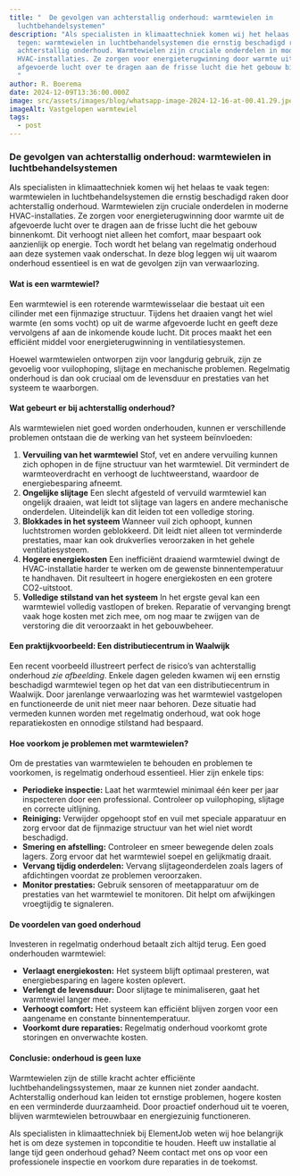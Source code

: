 ```yaml
---
title: "  De gevolgen van achterstallig onderhoud: warmtewielen in
  luchtbehandelsystemen"
description: "Als specialisten in klimaattechniek komen wij het helaas te vaak
  tegen: warmtewielen in luchtbehandelsystemen die ernstig beschadigd raken door
  achterstallig onderhoud. Warmtewielen zijn cruciale onderdelen in moderne
  HVAC-installaties. Ze zorgen voor energieterugwinning door warmte uit de
  afgevoerde lucht over te dragen aan de frisse lucht die het gebouw binnenkomt.
  "
author: R. Boerema
date: 2024-12-09T13:36:00.000Z
image: src/assets/images/blog/whatsapp-image-2024-12-16-at-00.41.29.jpeg
imageAlt: Vastgelopen warmtewiel
tags:
  - post
---
```

### De gevolgen van achterstallig onderhoud: warmtewielen in luchtbehandelsystemen

Als specialisten in klimaattechniek komen wij het helaas te vaak tegen: warmtewielen in luchtbehandelsystemen die ernstig beschadigd raken door achterstallig onderhoud. Warmtewielen zijn cruciale onderdelen in moderne HVAC-installaties. Ze zorgen voor energieterugwinning door warmte uit de afgevoerde lucht over te dragen aan de frisse lucht die het gebouw binnenkomt. Dit verhoogt niet alleen het comfort, maar bespaart ook aanzienlijk op energie. Toch wordt het belang van regelmatig onderhoud aan deze systemen vaak onderschat. In deze blog leggen wij uit waarom onderhoud essentieel is en wat de gevolgen zijn van verwaarlozing.

#### Wat is een warmtewiel?

Een warmtewiel is een roterende warmtewisselaar die bestaat uit een cilinder met een fijnmazige structuur. Tijdens het draaien vangt het wiel warmte (en soms vocht) op uit de warme afgevoerde lucht en geeft deze vervolgens af aan de inkomende koude lucht. Dit proces maakt het een efficiënt middel voor energieterugwinning in ventilatiesystemen.

Hoewel warmtewielen ontworpen zijn voor langdurig gebruik, zijn ze gevoelig voor vuilophoping, slijtage en mechanische problemen. Regelmatig onderhoud is dan ook cruciaal om de levensduur en prestaties van het systeem te waarborgen.

#### Wat gebeurt er bij achterstallig onderhoud?

Als warmtewielen niet goed worden onderhouden, kunnen er verschillende problemen ontstaan die de werking van het systeem beïnvloeden:

1. **Vervuiling van het warmtewiel**
   Stof, vet en andere vervuiling kunnen zich ophopen in de fijne structuur van het warmtewiel. Dit vermindert de warmteoverdracht en verhoogt de luchtweerstand, waardoor de energiebesparing afneemt.
2. **Ongelijke slijtage**
   Een slecht afgesteld of vervuild warmtewiel kan ongelijk draaien, wat leidt tot slijtage van lagers en andere mechanische onderdelen. Uiteindelijk kan dit leiden tot een volledige storing.
3. **Blokkades in het systeem**
   Wanneer vuil zich ophoopt, kunnen luchtstromen worden geblokkeerd. Dit leidt niet alleen tot verminderde prestaties, maar kan ook drukverlies veroorzaken in het gehele ventilatiesysteem.
4. **Hogere energiekosten**
   Een inefficiënt draaiend warmtewiel dwingt de HVAC-installatie harder te werken om de gewenste binnentemperatuur te handhaven. Dit resulteert in hogere energiekosten en een grotere CO2-uitstoot.
5. **Volledige stilstand van het systeem**
   In het ergste geval kan een warmtewiel volledig vastlopen of breken. Reparatie of vervanging brengt vaak hoge kosten met zich mee, om nog maar te zwijgen van de verstoring die dit veroorzaakt in het gebouwbeheer.

#### Een praktijkvoorbeeld: Een distributiecentrum in Waalwijk

Een recent voorbeeld illustreert perfect de risico’s van achterstallig onderhoud *zie afbeelding*. Enkele dagen geleden kwamen wij een ernstig beschadigd warmtewiel tegen op het dat van een distributiecentrum in Waalwijk. Door jarenlange verwaarlozing was het warmtewiel vastgelopen en functioneerde de unit niet meer naar behoren. Deze situatie had vermeden kunnen worden met regelmatig onderhoud, wat ook hoge reparatiekosten en onnodige stilstand had bespaard.

#### Hoe voorkom je problemen met warmtewielen?

Om de prestaties van warmtewielen te behouden en problemen te voorkomen, is regelmatig onderhoud essentieel. Hier zijn enkele tips:

* **Periodieke inspectie:** Laat het warmtewiel minimaal één keer per jaar inspecteren door een professional. Controleer op vuilophoping, slijtage en correcte uitlijning.
* **Reiniging:** Verwijder opgehoopt stof en vuil met speciale apparatuur en zorg ervoor dat de fijnmazige structuur van het wiel niet wordt beschadigd.
* **Smering en afstelling:** Controleer en smeer bewegende delen zoals lagers. Zorg ervoor dat het warmtewiel soepel en gelijkmatig draait.
* **Vervang tijdig onderdelen:** Vervang slijtageonderdelen zoals lagers of afdichtingen voordat ze problemen veroorzaken.
* **Monitor prestaties:** Gebruik sensoren of meetapparatuur om de prestaties van het warmtewiel te monitoren. Dit helpt om afwijkingen vroegtijdig te signaleren.

#### De voordelen van goed onderhoud

Investeren in regelmatig onderhoud betaalt zich altijd terug. Een goed onderhouden warmtewiel:

* **Verlaagt energiekosten:** Het systeem blijft optimaal presteren, wat energiebesparing en lagere kosten oplevert.
* **Verlengt de levensduur:** Door slijtage te minimaliseren, gaat het warmtewiel langer mee.
* **Verhoogt comfort:** Het systeem kan efficiënt blijven zorgen voor een aangename en constante binnentemperatuur.
* **Voorkomt dure reparaties:** Regelmatig onderhoud voorkomt grote storingen en onverwachte kosten.

#### Conclusie: onderhoud is geen luxe

Warmtewielen zijn de stille kracht achter efficiënte luchtbehandelingssystemen, maar ze kunnen niet zonder aandacht. Achterstallig onderhoud kan leiden tot ernstige problemen, hogere kosten en een verminderde duurzaamheid. Door proactief onderhoud uit te voeren, blijven warmtewielen betrouwbaar en energiezuinig functioneren.

Als specialisten in klimaattechniek bij ElementJob weten wij hoe belangrijk het is om deze systemen in topconditie te houden. Heeft uw installatie al lange tijd geen onderhoud gehad? Neem contact met ons op voor een professionele inspectie en voorkom dure reparaties in de toekomst.
